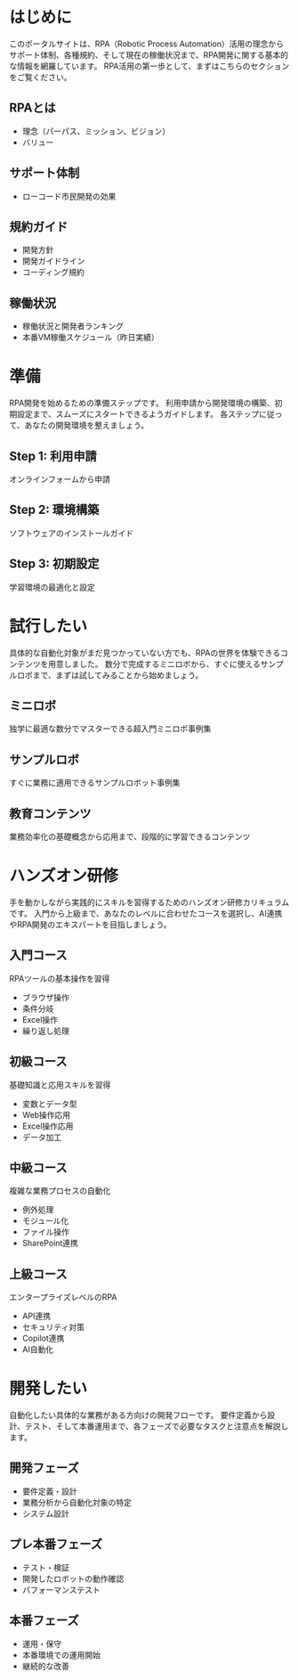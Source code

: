 # はじめに
このポータルサイトは、RPA（Robotic Process Automation）活用の理念からサポート体制、各種規約、そして現在の稼働状況まで、RPA開発に関する基本的な情報を網羅しています。
RPA活用の第一歩として、まずはこちらのセクションをご覧ください。

## RPAとは
- 理念（パーパス、ミッション、ビジョン）
- バリュー

## サポート体制
- ローコード市民開発の効果

## 規約ガイド
- 開発方針
- 開発ガイドライン
- コーディング規約

## 稼働状況
- 稼働状況と開発者ランキング
- 本番VM稼働スケジュール（昨日実績）

# 準備
RPA開発を始めるための準備ステップです。
利用申請から開発環境の構築、初期設定まで、スムーズにスタートできるようガイドします。
各ステップに従って、あなたの開発環境を整えましょう。

## Step 1: 利用申請
オンラインフォームから申請

## Step 2: 環境構築
ソフトウェアのインストールガイド

## Step 3: 初期設定
学習環境の最適化と設定

# 試行したい
具体的な自動化対象がまだ見つかっていない方でも、RPAの世界を体験できるコンテンツを用意しました。
数分で完成するミニロボから、すぐに使えるサンプルロボまで、まずは試してみることから始めましょう。

## ミニロボ
独学に最適な数分でマスターできる超入門ミニロボ事例集

## サンプルロボ
すぐに業務に適用できるサンプルロボット事例集

## 教育コンテンツ
業務効率化の基礎概念から応用まで、段階的に学習できるコンテンツ

# ハンズオン研修
手を動かしながら実践的にスキルを習得するためのハンズオン研修カリキュラムです。
入門から上級まで、あなたのレベルに合わせたコースを選択し、AI連携やRPA開発のエキスパートを目指しましょう。

## 入門コース
RPAツールの基本操作を習得
- ブラウザ操作
- 条件分岐
- Excel操作
- 繰り返し処理

## 初級コース
基礎知識と応用スキルを習得
- 変数とデータ型
- Web操作応用
- Excel操作応用
- データ加工

## 中級コース
複雑な業務プロセスの自動化
- 例外処理
- モジュール化
- ファイル操作
- SharePoint連携

## 上級コース
エンタープライズレベルのRPA
- API連携
- セキュリティ対策
- Copilot連携
- AI自動化

# 開発したい
自動化したい具体的な業務がある方向けの開発フローです。
要件定義から設計、テスト、そして本番運用まで、各フェーズで必要なタスクと注意点を解説します。

## 開発フェーズ
- 要件定義・設計
- 業務分析から自動化対象の特定
- システム設計

## プレ本番フェーズ
- テスト・検証
- 開発したロボットの動作確認
- パフォーマンステスト

## 本番フェーズ
- 運用・保守
- 本番環境での運用開始
- 継続的な改善
